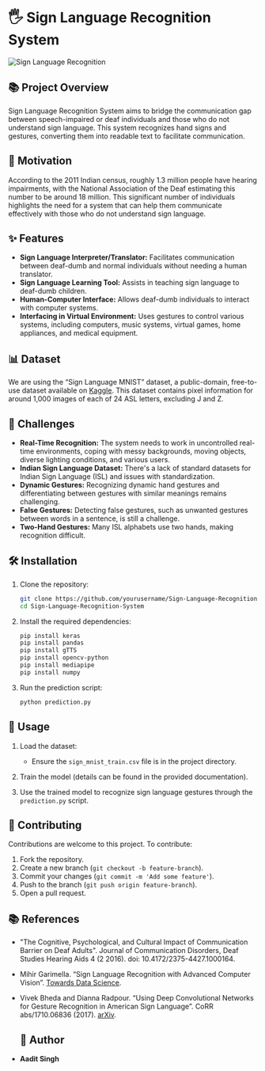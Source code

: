 # 🖐️ Sign Language Recognition System

![Sign Language Recognition](https://github.com/AaditSingh/Sign-Language-Recognition-System/blob/6bb7ed21b8499b042e8cebb9a16fc7a5d05fbb56/asl_sign.png)

## 📚 Project Overview

Sign Language Recognition System aims to bridge the communication gap between speech-impaired or deaf individuals and those who do not understand sign language. This system recognizes hand signs and gestures, converting them into readable text to facilitate communication.

## 🎯 Motivation

According to the 2011 Indian census, roughly 1.3 million people have hearing impairments, with the National Association of the Deaf estimating this number to be around 18 million. This significant number of individuals highlights the need for a system that can help them communicate effectively with those who do not understand sign language.

## ✨ Features

- **Sign Language Interpreter/Translator:** Facilitates communication between deaf-dumb and normal individuals without needing a human translator.
- **Sign Language Learning Tool:** Assists in teaching sign language to deaf-dumb children.
- **Human-Computer Interface:** Allows deaf-dumb individuals to interact with computer systems.
- **Interfacing in Virtual Environment:** Uses gestures to control various systems, including computers, music systems, virtual games, home appliances, and medical equipment.

## 📊 Dataset

We are using the “Sign Language MNIST” dataset, a public-domain, free-to-use dataset available on [Kaggle](https://www.kaggle.com/datasets/datamunge/sign-language-mnist). This dataset contains pixel information for around 1,000 images of each of 24 ASL letters, excluding J and Z.

## 🚧 Challenges

- **Real-Time Recognition:** The system needs to work in uncontrolled real-time environments, coping with messy backgrounds, moving objects, diverse lighting conditions, and various users.
- **Indian Sign Language Dataset:** There's a lack of standard datasets for Indian Sign Language (ISL) and issues with standardization.
- **Dynamic Gestures:** Recognizing dynamic hand gestures and differentiating between gestures with similar meanings remains challenging.
- **False Gestures:** Detecting false gestures, such as unwanted gestures between words in a sentence, is still a challenge.
- **Two-Hand Gestures:** Many ISL alphabets use two hands, making recognition difficult.

## 🛠️ Installation

1. Clone the repository:
   ```bash
   git clone https://github.com/yourusername/Sign-Language-Recognition-System.git
   cd Sign-Language-Recognition-System
   ```

2. Install the required dependencies:
   ```bash
   pip install keras
   pip install pandas
   pip install gTTS
   pip install opencv-python
   pip install mediapipe
   pip install numpy

   ```

3. Run the prediction script:
   ```bash
   python prediction.py
   ```

## 🚀 Usage

1. Load the dataset:
   - Ensure the `sign_mnist_train.csv` file is in the project directory.
   
2. Train the model (details can be found in the provided documentation).

3. Use the trained model to recognize sign language gestures through the `prediction.py` script.

## 🤝 Contributing

Contributions are welcome to this project. To contribute:

1. Fork the repository.
2. Create a new branch (`git checkout -b feature-branch`).
3. Commit your changes (`git commit -m 'Add some feature'`).
4. Push to the branch (`git push origin feature-branch`).
5. Open a pull request.

## 📚 References

- "The Cognitive, Psychological, and Cultural Impact of Communication Barrier on Deaf Adults". Journal of Communication Disorders, Deaf Studies Hearing Aids 4 (2 2016). doi: 10.4172/2375-4427.1000164.
- Mihir Garimella. “Sign Language Recognition with Advanced Computer Vision”. [Towards Data Science](https://towardsdatascience.com/sign-language-recognition-with-advanced-computer-vision-7b74f20f3442).
- Vivek Bheda and Dianna Radpour. “Using Deep Convolutional Networks for Gesture Recognition in American Sign Language”. CoRR abs/1710.06836 (2017). [arXiv](http://arxiv.org/abs/1710.06836).

  ## 👤 Author
- **Aadit Singh**
